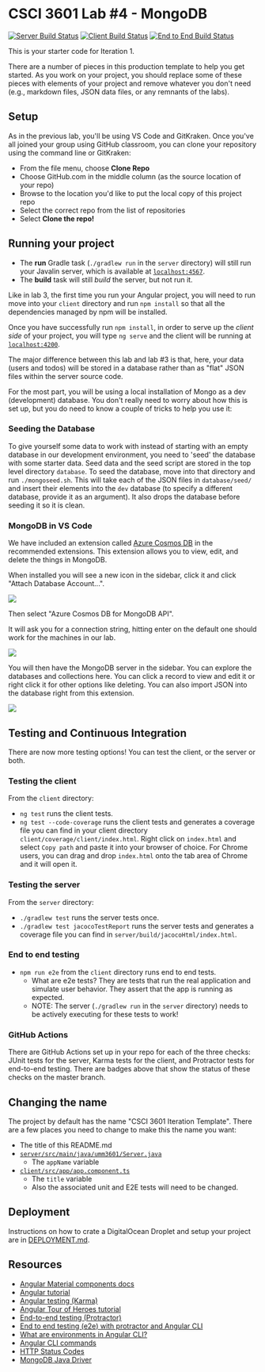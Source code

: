 # CSCI 3601 Lab #4 - MongoDB

[![Server Build Status](../../workflows/Server%20Java/badge.svg)](../../actions?query=workflow%3A"Server+Java")
[![Client Build Status](../../workflows/Client%20Angular/badge.svg)](../../actions?query=workflow%3A"Client+Angular")
[![End to End Build Status](../../workflows/End-to-End/badge.svg)](../../actions?query=workflow%3AEnd-to-End)

This is your starter code for Iteration 1.

There are a number of pieces in this production template to help you get started. As you work on your project, you should replace some of these pieces with elements of your project and remove whatever you don't need (e.g., markdown files, JSON data files, or any remnants of the labs).

## Setup

As in the previous lab, you'll be using VS Code and GitKraken. Once you've all joined your
group using GitHub classroom, you can clone your repository using the command line or GitKraken:

- From the file menu, choose **Clone Repo**
- Choose GitHub.com in the middle column (as the source location of your repo)
- Browse to the location you'd like to put the local copy of this project repo
- Select the correct repo from the list of repositories
- Select **Clone the repo!**


## Running your project

- The **run** Gradle task (`./gradlew run` in the `server` directory) will still run your Javalin server, which is available at [`localhost:4567`](http://localhost:4567).
- The **build** task will still _build_ the server, but not run it.

Like in lab 3, the first time you run your Angular project, you will need to run move into your `client` directory and run `npm install` so that all the dependencies managed by npm will be installed. 

Once you have successfully run `npm install`, in order to serve up the _client side_ of your project, you will type 
`ng serve` and the client will be running at [`localhost:4200`](http://localhost:4200).

The major difference between this lab and lab #3 is that, here, your data (users and todos) will be stored in a database rather than as "flat" JSON files within the server source code.

For the most part, you will be using a local installation of Mongo as a dev (development) database. You don't really need to worry about how this is set up, but you do need to know a couple of tricks to help you use it:

### Seeding the Database

To give yourself some data to work with instead of starting with an empty database in our development environment, you need to 'seed' the database with some starter data. Seed data and the seed script are stored in the top level directory `database`. To seed the database, move into that directory and run `./mongoseed.sh`. This will take each of the JSON files in `database/seed/` and insert their elements into the `dev` database (to specify a different database, provide it as an argument). It also drops the database before seeding it so it is clean.

### MongoDB in VS Code

We have included an extension called [Azure Cosmos DB](https://marketplace.visualstudio.com/items?itemName=ms-azuretools.vscode-cosmosdb) in the recommended extensions. This extension allows you to view, edit, and delete the things in MongoDB.

When installed you will see a new icon in the sidebar, click it and click "Attach Database Account...".

![](https://i.vgy.me/ElqdfW.png)

Then select "Azure Cosmos DB for MongoDB API".

It will ask you for a connection string, hitting enter on the default one should work for the machines in our lab.

![](https://i.vgy.me/2dk1ws.png)

You will then have the MongoDB server in the sidebar. You can explore the databases and collections here. You can click a record to view and edit it or right click it for other options like deleting. You can also import JSON into the database right from this extension.

![](https://i.vgy.me/AWAUHw.png)

## Testing and Continuous Integration

There are now more testing options! You can test the client, or the server or both.

### Testing the client

From the `client` directory:
* `ng test` runs the client tests.
* `ng test --code-coverage` runs the client tests and generates a coverage file you can find in your client directory `client/coverage/client/index.html`.
Right click on `index.html` and select `Copy path` and paste it into your browser of choice. For Chrome users, you can drag and drop `index.html` onto the tab area of Chrome and it will open it.

### Testing the server

From the `server` directory:
* `./gradlew test` runs the server tests once.
* `./gradlew test jacocoTestReport` runs the server tests and generates a coverage file you can find in `server/build/jacocoHtml/index.html`.

### End to end testing
* `npm run e2e` from the `client` directory runs end to end tests. 
  * What are e2e tests? They are tests that run the real application and simulate user behavior. They assert that the app is running as expected. 
  * NOTE: The server (`./gradlew run` in the `server` directory) needs to be actively executing for these tests to work!

### GitHub Actions

There are GitHub Actions set up in your repo for each of the three checks: JUnit tests for the server, Karma tests for the client, and Protractor tests for end-to-end testing. There are badges above that show the status of these checks on the master branch.

## Changing the name

The project by default has the name "CSCI 3601 Iteration Template". There are a few places you need to change to make this the name you want:

- The title of this README.md
- [`server/src/main/java/umm3601/Server.java`](server/src/main/java/umm3601/Server.java)
  - The `appName` variable
- [`client/src/app/app.component.ts`](client/src/app/app.component.ts)
  - The `title` variable
  - Also the associated unit and E2E tests will need to be changed.

## Deployment

Instructions on how to crate a DigitalOcean Droplet and setup your project are in [DEPLOYMENT.md](DEPLOYMENT.md).

## Resources

- [Angular Material components docs](https://material.angular.io/components/categories)
- [Angular tutorial][angular-tutorial]
- [Angular testing (Karma)][angular-karma]
- [Angular Tour of Heroes tutorial][tour-of-heroes]
- [End-to-end testing (Protractor)][protractor]
- [End to end testing (e2e) with protractor and Angular CLI][e2e-testing]
- [What are environments in Angular CLI?][environments]
- [Angular CLI commands][angular-cli-commands]
- [HTTP Status Codes][status-codes]
- [MongoDB Java Driver][mongo-java]

[angular-tutorial]: https://angular.io/start
[angular-karma]:https://angular.io/guide/testing
[tour-of-heroes]: https://angular.io/tutorial
[protractor]: https://www.protractortest.org/#/toc
[e2e-testing]: https://coryrylan.com/blog/introduction-to-e2e-testing-with-the-angular-cli-and-protractor
[environments]: https://angular.io/guide/build#configuring-application-environments
[labtasks]: LABTASKS.md
[angular-cli-commands]: https://angular.io/cli
[status-codes]: https://en.wikipedia.org/wiki/List_of_HTTP_status_codes
[mongo-java]: https://mongodb.github.io/mongo-java-driver/

